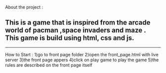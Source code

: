 About the project :

This is a game that is inspired from the arcade world of pacman ,space invaders and maze .
This game is build using html, css and js.
----------------------------------------------------------------------------------------
----------------------------------------------------------------------------------------

How to Start :
1)go to front page folder 
2)open the front_page.html with live server 
3)the front page appers
4)click on play game to play the game 
5)the rules are described on the front page itself 

